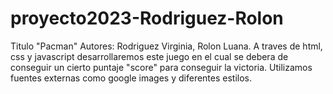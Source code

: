 # proyecto2023-Rodriguez-Rolon
Titulo "Pacman"
Autores: Rodriguez Virginia, Rolon Luana.
A traves de html, css y javascript desarrollaremos este juego en el cual se debera de conseguir un cierto puntaje "score" para conseguir la victoria.
Utilizamos fuentes externas como google images y diferentes estilos.
